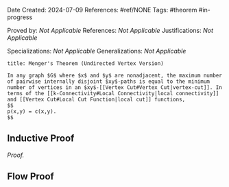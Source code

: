 Date Created: 2024-07-09
References: #ref/NONE
Tags: #theorem #in-progress

Proved by: <i>Not Applicable</i>
References: <i>Not Applicable</i>
Justifications: <i>Not Applicable</i>

Specializations: <i>Not Applicable</i>
Generalizations: <i>Not Applicable</i>

```ad-theorem
title: Menger's Theorem (Undirected Vertex Version)

In any graph $G$ where $x$ and $y$ are nonadjacent, the maximum number of pairwise internally disjoint $xy$-paths is equal to the minimum number of vertices in an $xy$-[[Vertex Cut#Vertex Cut|vertex-cut]]. In terms of the [[k-Connectivity#Local Connectivity|local connectivity]] and [[Vertex Cut#Local Cut Function|local cut]] functions,
$$
p(x,y) = c(x,y).
$$

```

## Inductive Proof

<i>Proof.</i> 


## Flow Proof